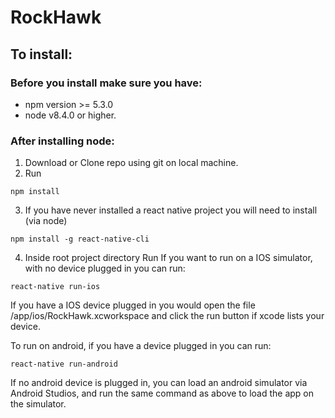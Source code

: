 # RockHawk

## To install:
### Before you install make sure you have:
* npm version >= 5.3.0
* node v8.4.0 or higher.

### After installing node:
1. Download or Clone repo using git on local machine.
2. Run
```
npm install
```
3. If you have never installed a react native project you will need to install (via node)
```
npm install -g react-native-cli
```
4. Inside root project directory Run
If you want to run on a IOS simulator, with no device plugged in you can run:
```
react-native run-ios
```
If you have a IOS device plugged in you would open the file /app/ios/RockHawk.xcworkspace and click the run button if xcode lists your device.

To run on android, if you have a device plugged in you can run:
```
react-native run-android
```
If no android device is plugged in, you can load an android simulator via Android Studios, and run the same command as above to load the app on the simulator.
